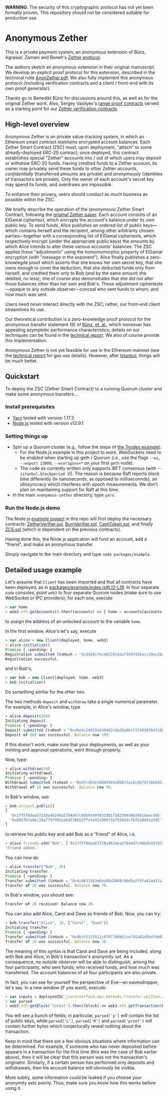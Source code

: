 **WARNING**: The security of this cryptographic protocol has not yet been formally proven. This repository should not be considered suitable for production use.

# Anonymous Zether

This is a private payment system, an _anonymous_ extension of Bünz, Agrawal, Zamani and Boneh's [Zether protocol](https://crypto.stanford.edu/~buenz/papers/zether.pdf).

The authors sketch an anonymous extension in their original manuscript. We develop an explicit proof protocol for this extension, described in the technical note [AnonZether.pdf](docs/AnonZether.pdf). We also fully implement this anonymous protocol (including verification contracts and a client / front-end with its own proof generator).

Thanks go to Benedikt Bünz for discussions around this, as well as for the original Zether work. Also, Sergey Vasilyev's [range proof contracts](https://github.com/leanderdulac/BulletProofLib/blob/master/truffle/contracts/RangeProofVerifier.sol) served as a starting point for our [Zether verification contracts](packages/protocol/contracts).

## High-level overview

Anonymous Zether is an private value-tracking system, in which an Ethereum smart contract maintains encrypted account balances. Each Zether Smart Contract (ZSC) must, upon deployment, "attach" to some already-deployed ERC-20 contract; once deployed, this contract establishes special "Zether" accounts into / out of which users may _deposit_ or _withdraw_ ERC-20 funds. Having credited funds to a Zether account, its owner may privately send these funds to other Zether accounts, _confidentially_ (transferred amounts are private) and _anonymously_ (identities of transactors are private). Only the owner of each account's secret key may spend its funds, and overdraws are impossible.

To enhance their privacy, users should conduct as much business as possible within the ZSC.

We briefly describe the operation of the (anonymous) Zether Smart Contract, following the [original Zether paper](https://crypto.stanford.edu/~buenz/papers/zether.pdf). Each account consists of an ElGamal ciphertext, which encrypts the account's balance under its own public key. To send funds, Alice publishes an ordered list of public keys—which contains herself and the recipient, among other arbitrarily chosen parties—together with a corresponding list of ElGamal ciphertexts, which respectively encrypt (under the appropriate public keys) the amounts by which Alice intends to alter these various accounts' balances. The ZSC applies these "adjustments" using the homomomorphic property of ElGamal encryption (with "message in the exponent"). Alice finally publishes a zero-knowlegde proof which asserts that she knows her own secret key, that she owns enough to cover the deduction, that she deducted funds only from herself, and credited them only to Bob (and by the same amount she debited, no less); she of course also demonstrates that she did not alter those balances other than her own and Bob's. These adjustment ciphertexts—opaque to any outside observer—conceal who sent funds to whom, and how much was sent.

Users need _never_ interact directly with the ZSC; rather, our front-end client streamlines its use.

Our theoretical contribution is a zero-knowledge proof protocol for the anonymous transfer statement (8) of [Bünz, et. al.](https://crypto.stanford.edu/~buenz/papers/zether.pdf), which moreover has appealing asymptotic performance characteristics; details on our techniques can be found in the [technical report](docs/AnonZether.pdf). We also of course provide this implementation.

Anonymous Zether is not yet feasible for use in the Ethereum mainnet (see the [technical report](docs/AnonZether.pdf) for gas use details). However, after [Istanbul](https://eips.ethereum.org/EIPS/eip-1108), things will be much better.

## Quickstart

To deploy the ZSC (Zether Smart Contract) to a running Quorum cluster and make some anonymous transfers...

### Install prerequisites
* [Yarn](https://yarnpkg.com/en/docs/install#mac-stable) tested with version 1.17.3
* [Node.js](https://nodejs.org/en/download/) tested with version v12.9.1

### Setting things up

* Spin up a Quorum cluster (e.g., follow the steps of [the 7nodes example](https://github.com/jpmorganchase/quorum-examples/tree/master/examples/7nodes)).
    * For the Node.js example in this project to work, WebSockets need to be enabled when starting up geth / Quorum (i.e., use the flags `--ws`, `--wsport 23000`, `--wsorigins=*` on your first `geth` node).
    * The code as currently written only supports IBFT consensus (with `--istanbul.blockperiod 1`!). The reason is because Raft reports block time differently (in nanoseconds, as opposed to milliseconnds), an idiosyncracy which interferes with epoch measurements. We don't plan on maintaining support for Raft at this time.
* In the main `anonymous-zether` directory, type `yarn`.

### Run the Node.js demo

The Node.js [example project](packages/example) in this repo will first deploy the necessary contracts: [ZetherVerifier.sol](packages/protocol/contracts/ZetherVerifier.sol), [BurnVerifier.sol](packages/protocol/contracts/BurnVerifier.sol), [CashToken.sol](packages/protocol/contracts/CashToken.sol), and finally [ZCS.sol](packages/protocol/contracts/ZSC.sol) (which is dependent on the previous contracts).

Having done this, the Node.js application will fund an account, add a "friend", and make an anonymous transfer.

Simply navigate to the main directory and type `node packages/example`.

## Detailed usage example

Let's assume that `Client` has been imported and that all contracts have been deployed, as in [packages/example/index.js#L12-L19](packages/example/index.js#L12-L19). In four separate `node` consoles, point `web3` to four separate Quorum nodes (make sure to use WebSocket or IPC providers); for each one, execute
```javascript
> var home
> web3.eth.getAccounts().then((accounts) => { home = accounts[accounts.length - 1]; })
```
to assign the address of an unlocked account to the variable `home`.

In the first window, Alice's let's say, execute
```javascript
> var alice = new Client(deployed, home, web3)
> alice.initialize()
Promise { <pending> }
Registration submitted (txHash = "0x3420c7ec482391ddaf349742bacc30ac26a5eba92dd1828f95499c5909c572b3").
Registration successful.
```
and in Bob's,
```javascript
> var bob = new Client(deployed, home, web3)
> bob.initialize()
```
Do something similar for the other two.

The two methods `deposit` and `withdraw` take a single numerical parameter. For example, in Alice's window, type
```javascript
> alice.deposit(100)
Initiating deposit.
Promise { <pending> }
Deposit submitted (txHash = "0xa6e4c2d415dda9402c6b20a6b1f374939f847c00d7c0f206200142597ff5be7e").
Deposit of 100 was successful. Balance now 100.
```
If this doesn't work, make sure that your deployments, as well as your minting and approval operations, went through properly.

Now, type:
```javascript
> alice.withdraw(10)
Initiating withdrawal.
Promise { <pending> }
Withdrawal submitted (txHash = "0xd7cd5de1680594da89823a18c0b74716b6953e23fe60056cc074df75e94c92c5").
Withdrawal of 10 was successful. Balance now 90.
```
In Bob's window, use
```javascript
> bob.account.public()
[
  '0x17f5f0daab7218a462dea5f04d47c9db95497833381f502560486d4019aec495',
  '0x0957b7a0ec24a779f991ea645366b27fe3e93e996f3e7936bdcfb7b18d41a945'
]
```
to retrieve his public key and add Bob as a "friend" of Alice, i.e.
```javascript
> alice.friends.add("Bob", ['0x17f5f0daab7218a462dea5f04d47c9db95497833381f502560486d4019aec495', '0x0957b7a0ec24a779f991ea645366b27fe3e93e996f3e7936bdcfb7b18d41a945'])
'Friend added.'
```
You can now do
```javascript
> alice.transfer("Bob", 20)
Initiating transfer.
Promise { <pending> }
Transfer submitted (txHash = "0x4c0631483e6ea89d2068c90d5a2f9fa42ad12a102650ff80b887542e18e1d988").
Transfer of 20 was successful. Balance now 70.
```
In Bob's window, you should see:
```javascript
Transfer of 20 received! Balance now 20.
```
You can also add Alice, Carol and Dave as friends of Bob. Now, you can try:
```javascript
> bob.transfer("Alice", 10, ["Carol", "Dave"])
Initiating transfer.
Promise { <pending> }
Transfer submitted (txHash = "0x9b3f51f3511c6797789862ce745a81d5bdfb00304831a8f25cc8554ea7597860").
Transfer of 10 was successful. Balance now 10.
```

The meaning of this syntax is that Carol and Dave are being included, along with Bob and Alice, in Bob's transaction's _anonymity set_. As a consequence, _no outside observer_ will be able to distinguish, among the four participants, who sent funds, who received funds, and how much was transferred. The account balances of all four participants are also private.

In fact, you can see for yourself the perspective of Eve—an eavesdropper, let's say. In a new window (if you want), execute:

```javascript
> var inputs = deployedZSC.jsonInterface.abi.methods.transfer.abiItem.inputs
> var parsed
> web3.eth.getBlock('latest').then((block) => web3.eth.getTransaction(block.transactions[0])).then((transaction) => parsed = web3.eth.abi.decodeParameters(inputs, "0x" + transaction.input.slice(10)))
```
You will see a bunch of fields; in particular, `parsed['y']` will contain the list of public keys, while `parsed['L']`, `parsed['R']` and `parsed['proof']` will contain further bytes which conjecturally reveal nothing about the transaction.

Keep in mind that there are a few obvious situations where information can be determined. For example, if someone who has never deposited before appears in a transaction for the first time (this was the case of Bob earlier above), then it will be clear that this person was not the transaction's originator. Similarly, if a certain person has performed only deposits and withdrawals, then his account balance will obviously be visible.

More subtly, some information could be leaked if you choose your anonymity sets poorly. Thus, make sure you know how this works before using it.
